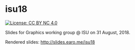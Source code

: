 # isu18

[![License: CC BY NC 4.0](https://img.shields.io/badge/License-CC%20BY%20NC%204.0-green.svg)](https://creativecommons.org/licenses/by-nc/4.0/)

Slides for Graphics working group @ ISU on 31 August, 2018.

Rendered slides: <http://slides.earo.me/isu18>

